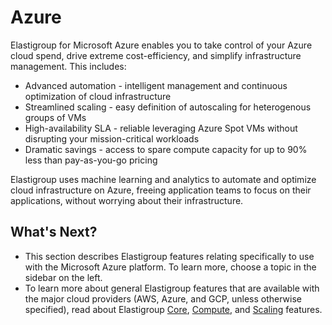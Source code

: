 # Azure

Elastigroup for Microsoft Azure enables you to take control of your Azure cloud spend,
drive extreme cost-efficiency, and simplify infrastructure management. This includes:
* Advanced automation - intelligent management and continuous optimization of cloud infrastructure
* Streamlined scaling - easy definition of autoscaling for heterogenous groups of VMs
* High-availability SLA - reliable leveraging Azure Spot VMs without disrupting your mission-critical workloads
* Dramatic savings - access to spare compute capacity for up to 90% less than pay-as-you-go pricing

Elastigroup uses machine learning and analytics to automate and optimize cloud infrastructure on Azure, freeing application teams to focus on their applications, without worrying about their infrastructure.

## What's Next?
* This section describes Elastigroup features relating specifically to use with the Microsoft Azure platform. To learn more, choose a topic in the sidebar on the left.
* To learn more about general Elastigroup features that are available with the major cloud providers (AWS, Azure, and GCP, unless otherwise specified), read about Elastigroup [Core](elastigroup/features/core-features/), [Compute](elastigroup/features/compute/), and [Scaling](elastigroup/features/scaling/) features.
